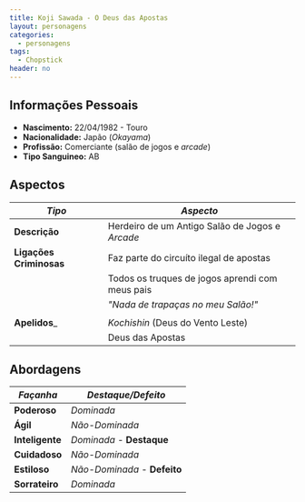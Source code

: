 ```yaml
---
title: Koji Sawada - O Deus das Apostas
layout: personagens
categories:
  - personagens
tags:
  - Chopstick
header: no
---
```


## Informações Pessoais

+ __Nascimento:__ 22/04/1982 - Touro
+ __Nacionalidade:__ Japão (_Okayama_)
+ __Profissão:__ Comerciante (salão de jogos e _arcade_)
+ __Tipo Sanguineo:__ AB

## Aspectos

| ***Tipo***              | ***Aspecto***                                     |
|-------------------------|---------------------------------------------------|
| __Descrição__           | Herdeiro de um Antigo Salão de Jogos e _Arcade_   |
| __Ligações Criminosas__ | Faz parte do circuíto ilegal de apostas           |
|                         | Todos os truques de jogos aprendi com meus pais   |
|                         | _"Nada de trapaças no meu Salão!"_                |
|                         |                                                   |
| __Apelidos___           | _Kochishin_ (Deus do Vento Leste)                 |
|                         |  Deus das Apostas |

## Abordagens

| ***Façanha***   | ***Destaque/Defeito*** |
|-----------------|------------------------|
| __Poderoso__    | _Dominada_             |
| __Ágil__        | _Não-Dominada_         |
| __Inteligente__ |  _Dominada_ - __Destaque__     |
| __Cuidadoso__   | _Não-Dominada_         |
| __Estiloso__    | _Não-Dominada_ - __Defeito__         |
| __Sorrateiro__  |  _Dominada_             |


